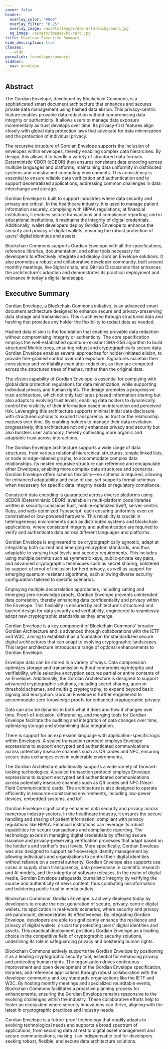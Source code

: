 ```yaml
---
cover: false
header:
  overlay_color: "#000"
  overlay_filter: "0.25"
  overlay_image: /assets/images/dev-data-background.jpg
  og_image: /assets/images/bc-card.jpg
title: Envelope Executive Summary
hide_description: true
classes:
  - wide
permalink: /envelope/summary/
sidebar:
  nav: envelope
---
```


## Abstract

The Gordian Envelope, developed by Blockchain Commons, is a sophisticated smart document architecture that enhances and secures private data management using hashed data elision. This privacy-centric feature enables provable data redaction without compromising data integrity or authenticity. It allows users to manage data exposure incrementally as trust develops over time. Its privacy-first features align closely with global data protection laws that advocate for data minimization and the protection of individual privacy.

The recursive structure of Gordian Envelope supports the inclusion of envelopes within envelopes, thereby enabling complex data hierarchies. By design, this allows it to handle a variety of structured data formats. Deterministic CBOR (dCBOR) then ensures consistent data encoding across multiple languages and platforms, maintaining data uniformity in distributed systems and constrained computing environments. This consistency is essential to ensure reliable data verification and authentication and to support decentralized applications, addressing common challenges in data interchange and storage.

Gordian Envelope is built to support industries where data security and privacy are critical. In the healthcare industry, it is used to manage patient information securely, complying with HIPAA regulations; at financial institutions, it enables secure transactions and compliance reporting; and in educational institutions, it maintains the integrity of digital credentials. Additionally, wallet developers deploy Gordian Envelope to enhance the security and privacy of digital wallets, ensuring the robust protection of users' digital identities and assets.

Blockchain Commons supports Gordian Envelope with all the specifications, reference libraries, documentation, and other tools necessary for developers to effectively integrate and deploy Gordian Envelope solutions. It also promotes a robust and collaborative developer community, built around monthly meetings, live Signal chats, and GitHub Discussions that enhances the architecture's adoption and demonstrates its practical deployment and relevance in today's digital landscape.

## Executive Summary

Gordian Envelope, a Blockchain Commons initiative, is an advanced smart document architecture designed to enhance secure and privacy-preserving data storage and transmission. This is achieved through structured data and hashing that provides any holder the flexibility to redact data as needed.

Hashed data elision is the foundation that enables provable data redaction without compromising integrity or authenticity. The core specification employs the well-established quantum-resistant SHA-256 algorithm to build structured Merkle trees, ensuring robust and cryptographically secure data. Gordian Envelope enables several approaches for holder-initiated elision, to provide fine-grained control over data exposure. Signatures maintain their consistency and verifiability even after redaction, as they are computed across the structured trees of hashes, rather than the original data.

The elision capability of Gordian Envelope is essential for complying with global data protection regulations for data minimization, while supporting individual privacy and human rights. The design promotes a progressive trust architecture, which not only facilitates phased information sharing but also adapts to evolving trust levels, enabling data holders to dynamically control the visibility of their information based on interaction and perceived risk. Leveraging this architecture supports minimal initial data disclosure with structured options to expand transparency as trust or the relationship matures over time. By enabling holders to manage their data revelation progressively, this architecture not only enhances privacy and security but also bolsters user autonomy, thereby cultivating more organic and adaptable trust across interactions.

The Gordian Envelope architecture supports a wide range of data structures, from various relational hierarchical structures, simple linked lists, or node or edge-labeled graphs, to accommodate complex data relationships. Its nested recursive structure can reference and encapsulate other Envelopes, enabling more complex data structures and scenarios. Gordian Envelope offers schema flexibility—no schema is required, allowing for enhanced adaptability and ease of use, yet supports formal schemas when necessary for specific data integrity needs or regulatory compliance.

Consistent data encoding is guaranteed across diverse platforms using dCBOR (Deterministic CBOR), available in multi-platform code libraries written in security-conscious Rust, mobile-optimized Swift, server-centric Ruby, and web-optimized Typescript, each ensuring uniformity even on constrained or low-powered hardware. This reliability is crucial in heterogeneous environments such as distributed systems and blockchain applications, where consistent integrity and authentication are required to verify and authenticate data across different languages and platforms.

Gordian Envelope is engineered to be cryptographically agnostic, adept at integrating both current and emerging encryption standards, and thus adaptable to varying trust levels and security requirements. This includes using multiple permits such as symmetric keys, public-private key pairs, and advanced cryptographic techniques such as secret sharing, bolstered by support of proof of inclusion for herd privacy, as well as support for emerging quantum-resistant algorithms, each allowing diverse security configuration tailored to specific scenarios.

Employing multiple decorrelation approaches, including salting and emerging zero-knowledge proofs, Gordian Envelope prevents unintended data correlation, thereby enhancing data confidentiality and privacy within the Envelope. This flexibility is ensured by architecture's structured and layered design for data security and verifiability, engineered to seamlessly adopt new cryptographic standards as they emerge.

Gordian Envelope is a key component of Blockchain Commons' broader Gordian Architecture and is advanced through collaborations with the IETF and W3C, aiming to establish it as a foundation for standardized secure digital architectures that can adapt to evolving cryptographic landscapes. This larger architecture introduces a range of optional enhancements to Gordian Envelope.

Envelope data can be stored in a variety of ways. Data compression optimizes storage and transmission without compromising integrity and verifiability, while selective encryption secures partial or entire contents of an Envelope. Additionally, the Gordian Architecture is designed to support advanced cryptographic solutions, including secret sharing, quorum threshold schemes, and multisig cryptography, to expand beyond basic signing and encryption. Gordian Envelope is further engineered to accommodate zero-knowledge proofs for enhanced cryptographic privacy.

Data can also be dynamic in both what it does and how it changes over time. Proof-of-inclusion, differencing, and merging tools for Gordian Envelope facilitate the auditing and integration of data changes over time, optimizing storage and streamlining data integration.

There is support for an expression language with application-specific logic within Envelopes. A sealed transaction protocol employs Envelope expressions to support encrypted and authenticated communications across potentially insecure channels such as QR codes and NFC, ensuring secure data exchanges even in vulnerable environments.

The Gordian Architecture additionally supports a wide variety of forward-looking technologies. A sealed transaction protocol employs Envelope expressions to support encrypted and authenticated communications across potentially insecure channels such as QR codes and NFC (Near-Field Communication) cards. The architecture is also designed to operate efficiently in resource-constrained environments, including low-power devices, embedded systems, and IoT.

Gordian Envelope significantly enhances data security and privacy across numerous industry sectors. In the healthcare industry, it ensures the secure handling and sharing of patient information, compliant with privacy regulations like HIPAA. Financial institutions can leverage its robust capabilities for secure transactions and compliance reporting. The technology excels in managing digital credentials by offering secure issuance and privacy-preserving verification processes that adapt based on the holder's and verifier's trust levels. More specifically, Gordian Envelope was also designed to support self-sovereign identity management by allowing individuals and organizations to control their digital identities without reliance on a central authority. Gordian Envelope also supports use cases in supply chain transparency, data provenance in scientific research and AI models, and the integrity of software releases. In the realm of digital media, Gordian Envelope safeguards journalistic integrity by verifying the source and authenticity of news content, thus combating misinformation and bolstering public trust in media outlets.

Blockchain Commons' Gordian Envelope is actively deployed today by developers to create the next generation of secure, privacy-centric digital wallets. Its application in real-world scenarios, where security and privacy are paramount, demonstrates its effectiveness. By integrating Gordian Envelope, developers are able to significantly enhance the resilience and privacy of digital wallets, crucial for protecting users' digital identities and assets. This practical deployment positions Gordian Envelope as a leading choice in the competitive field of cryptographic security solutions, underlining its role in safeguarding privacy and bolstering human rights.

Blockchain Commons actively supports the Gordian Envelope by positioning it as a leading cryptographic security tool, essential for enhancing privacy and protecting human rights. The organization drives continuous improvement and open development of the Gordian Envelope specification, libraries, and reference applications through robust collaboration with the developer community and key standards organizations like the IETF and W3C. By hosting monthly meetings and specialized roundtable events, Blockchain Commons facilitates a proactive planning process for enhancements, ensuring the Gordian Envelope remains responsive to the evolving challenges within the industry. These collaborative efforts help to foster an ecosystem where security innovations can thrive, aligning with the latest in cryptographic practices and industry needs.

Gordian Envelope is a future-proof technology that readily adapts to evolving technological needs and supports a broad spectrum of applications, from securing data at rest to digital asset management and secure communications, making it an indispensable tool for developers seeking robust, flexible, and secure data architecture solutions.
